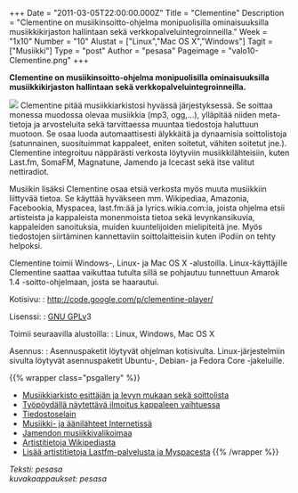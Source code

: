 +++
Date = "2011-03-05T22:00:00.000Z"
Title = "Clementine"
Description = "Clementine on musiikinsoitto-ohjelma monipuolisilla ominaisuuksilla musiikkikirjaston hallintaan sekä verkkopalveluintegroinneilla."
Week = "1x10"
Number = "10"
Alustat = ["Linux","Mac OS X","Windows"]
Tagit = ["Musiikki"]
Type = "post"
Author = "pesasa"
Pageimage = "valo10-Clementine.png"
+++

**Clementine on musiikinsoitto-ohjelma monipuolisilla ominaisuuksilla
musiikkikirjaston hallintaan sekä verkkopalveluintegroinneilla.**

![ ](/images/valo10-Clementine.png "fig:valo10-Clementine.png") Clementine pitää
musiikkiarkistosi hyvässä järjestyksessä. Se soittaa monessa muodossa
olevaa musiikkia (mp3, ogg,...), ylläpitää niiden meta-tietoja ja
arvosteluita sekä tarvittaessa muuntaa tiedostoja haluttuun muotoon. Se
osaa luoda automaattisesti älykkäitä ja dynaamisia soittolistoja
(satunnainen, suosituimmat kappaleet, eniten soitetut, vähiten soitetut
jne.). Clementine integroituu näppärästi verkosta löytyviin
musiikkilähteisiin, kuten Last.fm, SomaFM, Magnatune, Jamendo ja Icecast
sekä itse valitut nettiradiot.

Musiikin lisäksi Clementine osaa etsiä verkosta myös muuta musiikkiin
liittyvää tietoa. Se käyttää hyväkseen mm. Wikipediaa, Amazonia,
Facebookia, Myspacea, last.fm:ää ja lyrics.wikia.com:ia, joista ohjelma
etsii artisteista ja kappaleista monenmoista tietoa sekä
levynkansikuvia, kappaleiden sanoituksia, muiden kuuntelijoiden
mielipiteitä jne. Myös tiedostojen siirtäminen kannettaviin
soittolaitteisiin kuten iPodiin on tehty helpoksi.

Clementine toimii Windows-, Linux- ja Mac OS X -alustoilla.
Linux-käyttäjille Clementine saattaa vaikuttaa tutulta sillä se
pohjautuu tunnettuun Amarok 1.4 -soitto-ohjelmaan, josta se haarautui.

Kotisivu:
:    <http://code.google.com/p/clementine-player/>

Lisenssi:
:    [GNU GPLv](GNU_GPL "wikilink")3

Toimii seuraavilla alustoilla:
:    Linux, Windows, Mac OS X

Asennus:
:    Asennuspaketit löytyvät ohjelman kotisivulta. Linux-järjestelmiin sivulta löytyvät asennuspaketit Ubuntu-, Debian- ja Fedora Core -jakeluille.

{{% wrapper class="psgallery" %}}
* [Musiikkiarkisto esittäjän ja levyn mukaan sekä soittolista](/images/clementine-1.png)
* [Työpöydällä näytettävä ilmoitus kappaleen vaihtuessa](/images/clementine-2.png)
* [Tiedostoselain](/images/clementine-3.png)
* [Musiikki- ja äänilähteet Internetissä](/images/clementine-4.png)
* [Jamendon musiikkivalikoimaa](/images/clementine-5.png)
* [Artistitietoja Wikipediasta](/images/clementine-6.png)
* [Lisää artistitietoja Lastfm-palvelusta ja Myspacesta](/images/clementine-7.png)
{{% /wrapper %}}

*Teksti: pesasa* <br />
*kuvakaappaukset: pesasa*

